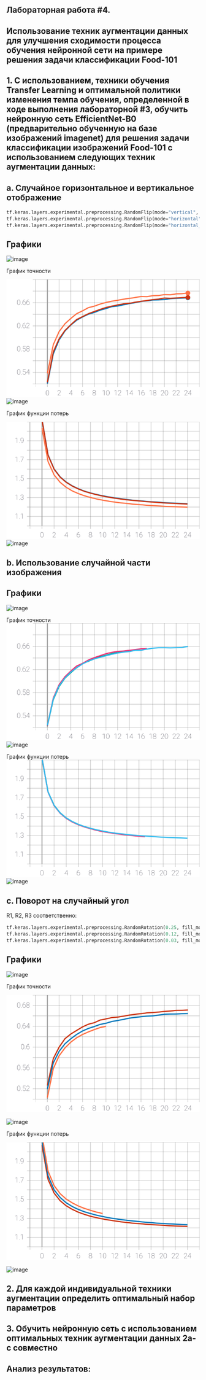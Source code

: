 ## Лабораторная работа #4.
##         Использование техник аугментации данных для улучшения сходимости процесса обучения нейронной сети на примере решения задачи классификации Food-101


## 1. С использованием, техники обучения Transfer Learning и оптимальной политики изменения темпа обучения, определенной в ходе выполнения лабораторной #3, обучить нейронную сеть EfficientNet-B0 (предварительно обученную на базе изображений imagenet) для решения задачи классификации изображений Food-101 с использованием следующих техник аугментации данных:
## a. Случайное горизонтальное и вертикальное отображение 

```python
tf.keras.layers.experimental.preprocessing.RandomFlip(mode="vertical", seed=None, name=None)
tf.keras.layers.experimental.preprocessing.RandomFlip(mode="horizontal", seed=None, name=None)
tf.keras.layers.experimental.preprocessing.RandomFlip(mode="horizontal_and_vertical", seed=None, name=None)
```

## Графики
![image](https://user-images.githubusercontent.com/81873177/117008405-5a7b6a00-acf3-11eb-8806-22be2b80788b.png)

График точности

![SVG example](./grafs/epoch_categorical_accuracyhv.svg)
![image](https://user-images.githubusercontent.com/81873177/117008376-53ecf280-acf3-11eb-8c75-6d08cbe69810.png)

График функции потерь

![SVG example](./grafs/epoch_losshv.svg)
![image](https://user-images.githubusercontent.com/81873177/117008364-4f283e80-acf3-11eb-8b90-74b0351efe3c.png)

## b. Использование случайной части изображения 

## Графики
![image](https://user-images.githubusercontent.com/81873177/117046951-f91ac180-ad19-11eb-9310-1a213dae64a1.png)



График точности
![SVG example](./grafs/epoch_categorical_accuracyCR.svg)
![image](https://user-images.githubusercontent.com/81873177/117046917-ed2eff80-ad19-11eb-954d-a75333031661.png)


График функции потерь
![SVG example](./grafs/epoch_lossCR.svg)
![image](https://user-images.githubusercontent.com/81873177/117046879-e43e2e00-ad19-11eb-95a1-ebf1da727e45.png)


## c. Поворот на случайный угол 
 R1, R2, R3 соответственно:
```python
tf.keras.layers.experimental.preprocessing.RandomRotation(0.25, fill_mode='reflect', interpolation='bilinear', seed=None, name=None, fill_value=0.0)
tf.keras.layers.experimental.preprocessing.RandomRotation(0.12, fill_mode='reflect', interpolation='bilinear', seed=None, name=None, fill_value=0.0)
tf.keras.layers.experimental.preprocessing.RandomRotation(0.03, fill_mode='reflect', interpolation='bilinear', seed=None, name=None, fill_value=0.0)
```

## Графики
![image](https://user-images.githubusercontent.com/81873177/117006002-8f39f200-acf0-11eb-8a05-89075ea37611.png)


График точности

![SVG example](./grafs/epoch_categorical_accuracyR.svg)

![image](https://user-images.githubusercontent.com/81873177/117007038-d4125880-acf1-11eb-98ff-6795a92fcb7d.png)


График функции потерь

![SVG example](./grafs/epoch_lossR.svg)

![image](https://user-images.githubusercontent.com/81873177/117007074-dffe1a80-acf1-11eb-926e-f27c5cfe1ab1.png)


## 2. Для каждой индивидуальной техники аугментации определить оптимальный набор параметров


## 3. Обучить нейронную сеть с использованием оптимальных техник аугментации данных 2a-с совместно

## Анализ результатов:

